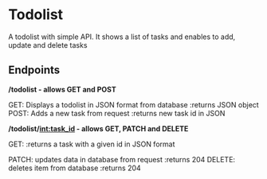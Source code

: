 # Todolist

A todolist with simple API. It shows a list of tasks and enables to add, update and delete tasks

## Endpoints

**/todolist - allows GET and POST**

GET:
    Displays a todolist in JSON format from database
    :returns JSON object
POST:
    Adds a new task from request
    :returns new task id in JSON
    
**/todolist/<int:task_id> - allows  GET, PATCH and DELETE**

GET:
    :returns a task with a given id in JSON format

PATCH:
    updates data in database from request
    :returns 204
DELETE:
    deletes item from database
    :returns 204